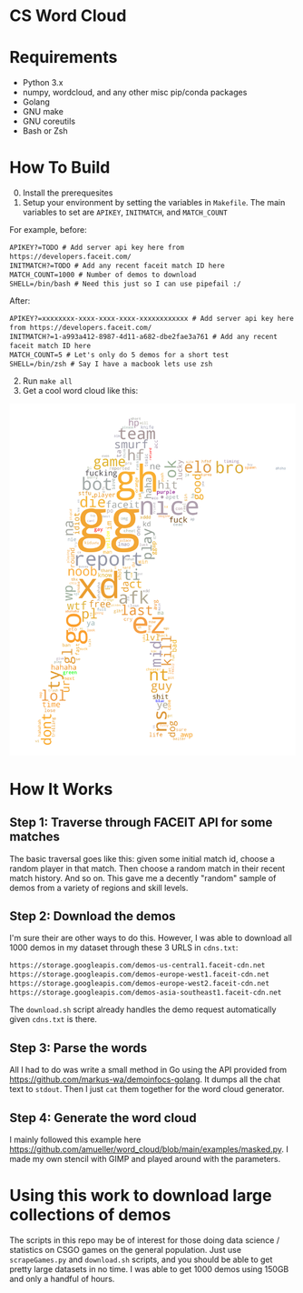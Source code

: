 # CS Word Cloud

# Requirements

* Python 3.x
* numpy, wordcloud, and any other misc pip/conda packages
* Golang
* GNU make
* GNU coreutils
* Bash or Zsh

# How To Build

0. Install the prerequesites
1. Setup your environment by setting the variables in `Makefile`. The main variables to set are `APIKEY`, `INITMATCH`, and `MATCH_COUNT`

For example, before:
```
APIKEY?=TODO # Add server api key here from https://developers.faceit.com/
INITMATCH?=TODO # Add any recent faceit match ID here 
MATCH_COUNT=1000 # Number of demos to download
SHELL=/bin/bash # Need this just so I can use pipefail :/
```

After:
```
APIKEY?=xxxxxxxx-xxxx-xxxx-xxxx-xxxxxxxxxxxx # Add server api key here from https://developers.faceit.com/
INITMATCH?=1-a993a412-8987-4d11-a682-dbe2fae3a761 # Add any recent faceit match ID here 
MATCH_COUNT=5 # Let's only do 5 demos for a short test
SHELL=/bin/zsh # Say I have a macbook lets use zsh
```

2. Run `make all`
3. Get a cool word cloud like this:

![Drag Racing](rev0.png)

# How It Works

## Step 1: Traverse through FACEIT API for some matches

The basic traversal goes like this: given some initial match id, choose a random player in that match. Then choose a random match in their recent match history. And so on. This gave me a decently "random" sample of demos from a variety of regions and skill levels.

## Step 2: Download the demos

I'm sure their are other ways to do this. However, I was able to download all 1000 demos in my dataset through these 3 URLS in `cdns.txt`:

```
https://storage.googleapis.com/demos-us-central1.faceit-cdn.net
https://storage.googleapis.com/demos-europe-west1.faceit-cdn.net
https://storage.googleapis.com/demos-europe-west2.faceit-cdn.net
https://storage.googleapis.com/demos-asia-southeast1.faceit-cdn.net
```

The `download.sh` script already handles the demo request automatically given `cdns.txt` is there.

## Step 3: Parse the words

All I had to do was write a small method in Go using the API provided from https://github.com/markus-wa/demoinfocs-golang. It dumps all the chat text to `stdout`. Then I just `cat` them together for the word cloud generator.

## Step 4: Generate the word cloud

I mainly followed this example here https://github.com/amueller/word_cloud/blob/main/examples/masked.py. I made my own stencil with GIMP and played around with the parameters.

# Using this work to download large collections of demos

The scripts in this repo may be of interest for those doing data science / statistics on CSGO games on the general population. Just use `scrapeGames.py` and `download.sh` scripts, and you should be able to get pretty large datasets in no time. I was able to get 1000 demos using 150GB and only a handful of hours.